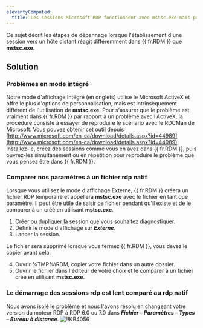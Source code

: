 ```yaml
---
eleventyComputed:
  title: Les sessions Microsoft RDP fonctionnent avec mstsc.exe mais pas dans {{ fr.RDM }}
---
```

Ce sujet décrit les étapes de dépannage lorsque l'établissement d'une session vers un hôte distant réagit différemment dans {{ fr.RDM }} que **mstsc.exe**.

## Solution

### Problèmes en mode intégré

Notre mode d'affichage Intégré (en onglets) utilise le Microsoft ActiveX et offre le plus d'options de personnalisation, mais est intrinsèquement différent de l'utilisation de **mstsc.exe**. Pour s'assurer que le problème est vraiment dans {{ fr.RDM }} par rapport à un problème avec l'ActiveX, la procédure consiste à essayer de reproduire le scénario avec le RDCMan de Microsoft. Vous pouvez obtenir cet outil depuis [http://www.microsoft.com/en-ca/download/details.aspx?id=44989](http://www.microsoft.com/en-ca/download/details.aspx?id=44989) Installez-le, créez des sessions comme vous en avez dans {{ fr.RDM }}, puis ouvrez-les simultanément ou en répétition pour reproduire le problème que vous pensez être dans {{ fr.RDM }}.

### Comparer nos paramètres à un fichier rdp natif

Lorsque vous utilisez le mode d'affichage Externe, {{ fr.RDM }} créera un fichier RDP temporaire et appellera **mstsc.exe** avec le fichier en tant que paramètre. Il peut être utile de saisir ce fichier pendant qu'il existe et de le comparer à un créé en utilisant **mstsc.exe**.

1. Créer ou dupliquer la session que vous souhaitez diagnostiquer.
1. Définir le mode d'affichage sur ***Externe***.
1. Lancer la session.

Le fichier sera supprimé lorsque vous fermez {{ fr.RDM }}, vous devez le copier avant cela.

4. Ouvrir %TMP%\RDM, copier votre fichier dans un autre dossier.
1. Ouvrir le fichier dans l'éditeur de votre choix et le comparer à un fichier créé en utilisant **mstsc.exe**.

### Le démarrage des sessions rdp est lent comparé au rdp natif

Nous avons isolé le problème et nous l'avons résolu en changeant votre version du moteur RDP à RDP 6.0 ou 7.0 dans ***Fichier – Paramètres – Types – Bureau à distance***.
![!!KB4056](https://cdnweb.devolutions.net/docs/docs_en_kb_KB4056.png)
